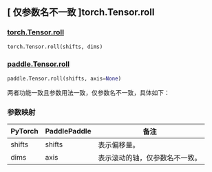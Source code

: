 ## [ 仅参数名不一致 ]torch.Tensor.roll
### [torch.Tensor.roll](https://pytorch.org/docs/stable/generated/torch.Tensor.roll.html?highlight=torch+tensor+roll#torch.Tensor.roll)

```python
torch.Tensor.roll(shifts, dims)
```

### [paddle.Tensor.roll](https://www.paddlepaddle.org.cn/documentation/docs/zh/develop/api/paddle/roll_cn.html#roll)

```python
paddle.Tensor.roll(shifts, axis=None)
```

两者功能一致且参数用法一致，仅参数名不一致，具体如下：
### 参数映射
| PyTorch       | PaddlePaddle | 备注                                                   |
| ------------- | ------------ | ------------------------------------------------------ |
| shifts         | shifts            | 表示偏移量。                   |
| dims          | axis         | 表示滚动的轴，仅参数名不一致。                          |
